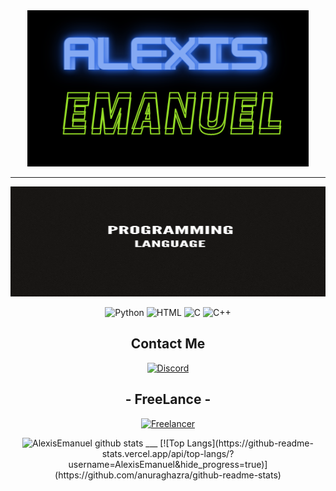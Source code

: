 <div align="center">

<img src="logo.png" width="450px" height="250px">

<hr>

<img src="gif1.gif" width="700px" height="176px" autoplay>

![Python](https://img.shields.io/badge/-Python-%230075a8?logo=python&logoColor=white&style=flat-square)
![HTML](https://img.shields.io/badge/-HTML-%23de4b25?logo=html5&logoColor=white&style=flat-square)
![C](https://img.shields.io/badge/C-%23e9c241?logo=nim&logoColor=white&style=flat-square)
![C++](https://img.shields.io/badge/C++-4EAA25?logo=GNU%20C++&logoColor=white&style=flat-square)

## Contact Me
[![Discord](https://img.shields.io/discord/1112563060083789844?color=purple&label=Discord&logo=Discord&style=for-the-badge)](1112563060083789844)

## - FreeLance -
[![Freelancer](https://img.shields.io/twitter/url?label=Freelancer&logo=Freelancer&style=social&url=https%3A%2F%2Fwww.freelancer.com.ar%2Fu%2Fg4m3overk1ll)]() 

<img src="https://github-readme-stats.vercel.app/api?username=AlexisEmanuel&show_icons=true&include_all_commits=true&theme=radical" alt="AlexisEmanuel github stats">
___
[![Top Langs](https://github-readme-stats.vercel.app/api/top-langs/?username=AlexisEmanuel&hide_progress=true)](https://github.com/anuraghazra/github-readme-stats)

</div>















